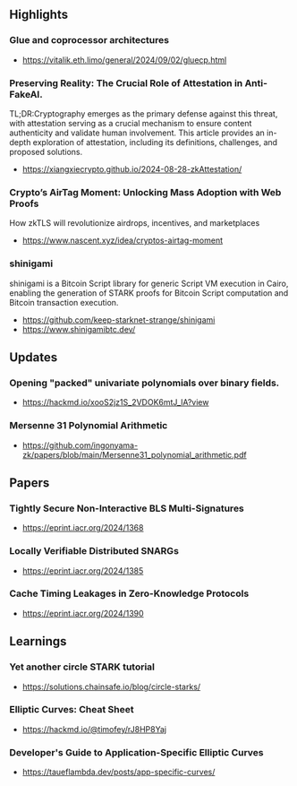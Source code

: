 ## Highlights

### Glue and coprocessor architectures
- <https://vitalik.eth.limo/general/2024/09/02/gluecp.html>
### Preserving Reality: The Crucial Role of Attestation in Anti-FakeAI.
TL;DR:Cryptography emerges as the primary defense against this threat, with attestation serving as a crucial mechanism to ensure content authenticity and validate human involvement. This article provides an in-depth exploration of attestation, including its definitions, challenges, and proposed solutions.
- <https://xiangxiecrypto.github.io/2024-08-28-zkAttestation/>

### Crypto’s AirTag Moment: Unlocking Mass Adoption with Web Proofs
How zkTLS will revolutionize airdrops, incentives, and marketplaces
- <https://www.nascent.xyz/idea/cryptos-airtag-moment>


### shinigami
shinigami is a Bitcoin Script library for generic Script VM execution in Cairo, enabling the generation of STARK proofs for Bitcoin Script computation and Bitcoin transaction execution.
- <https://github.com/keep-starknet-strange/shinigami>
- <https://www.shinigamibtc.dev/>

## Updates
### Opening "packed" univariate polynomials over binary fields.
- <https://hackmd.io/xooS2jz1S_2VDOK6mtJ_lA?view>

### Mersenne 31 Polynomial Arithmetic
- <https://github.com/ingonyama-zk/papers/blob/main/Mersenne31_polynomial_arithmetic.pdf>

## Papers
### Tightly Secure Non-Interactive BLS Multi-Signatures
- <https://eprint.iacr.org/2024/1368>
### Locally Verifiable Distributed SNARGs
- <https://eprint.iacr.org/2024/1385>
### Cache Timing Leakages in Zero-Knowledge Protocols
- <https://eprint.iacr.org/2024/1390>

## Learnings
### Yet another circle STARK tutorial
- <https://solutions.chainsafe.io/blog/circle-starks/>
### Elliptic Curves: Cheat Sheet
- <https://hackmd.io/@timofey/rJ8HP8Yaj>
### Developer's Guide to Application-Specific Elliptic Curves
- <https://taueflambda.dev/posts/app-specific-curves/>
